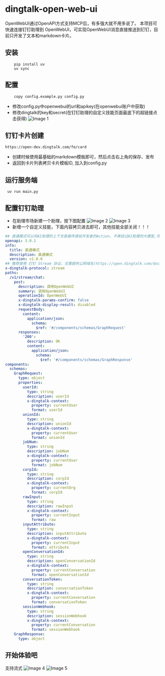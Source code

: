 # dingtalk-open-web-ui
OpenWebUI通过OpenAPI方式支持MCP后，有多强大就不用多说了。
本项目可快速连接钉钉助理到 OpenWebUI，可实现OpenWebUI消息直接推送到钉钉，目前只开发了文本和markdown卡片。
## 安装
``` shell
    pip install uv
    uv sync
```
## 配置
```
    copy config.example.py config.py
```
* 修改config.py中openwebui的url和apikey(在openwebui账户中获取)
* 修改dingtalk的key和secret(在钉钉助理的自定义技能页面最底下的超链接点击获得)
![Image 1](images/7483B15B730874A9909A147E4755E5A3.png)

## 钉钉卡片创建
    https://open-dev.dingtalk.com/fe/card
* 创建时候使用最基础的markdown模板即可，然后点击右上角的保存、发布
* 返回到卡片列表拷贝卡片模板ID, 加入到config.py

## 运行服务端
``` shell
 uv run main.py
```
## 配置钉钉助理
* 在助理市场新建一个助理，按下图配置
![Image 2](images/60F62209D1AEE3B03F36F727CCEBBC11.png)
![Image 3](images/251A6B51AE77E566D764E78C583C9C62.png)
* 新增一个自定义技能，下面内容拷贝进去即可，其他技能全部关闭！！！
``` yaml
## 直通模式可以将AI助理的上下文直接传递给开发者的Action，不再经过AI助理的大模型,可参考文档(https://opensource.dingtalk.com/developerpedia/docs/explore/tutorials/assistant_ability/passthrough_mode/java/intro)
openapi: 3.0.1
info:
  title: 直通模式
  description: 直通模式
  version: v1.0.0
## 推荐使用 钉钉 Stream 协议，无需提供公网域名(https://open.dingtalk.com/document/ai-dev/actions-advanced-settings#dc65a46ae9nis)
x-dingtalk-protocol: stream
paths:
  /v1/stream/chat:
    post:
      description: 调用OpenWebUI
      summary: 调用OpenWebUI
      operationId: OpenWebUI
      x-dingtalk-params-confirm: false
      x-dingtalk-display-result: disabled
      requestBody:
        content:
          application/json:
            schema:
              $ref: '#/components/schemas/GraphRequest'
      responses:
        '200':
          description: OK
          content:
            application/json:
              schema:
                $ref: '#/components/schemas/GraphResponse'
components:
  schemas:
    GraphRequest:
      type: object
      properties:
        userId:
          type: string
          description: userId
          x-dingtalk-context:
            property: currentUser
            format: userId
        unionId:
          type: string
          description: unionId
          x-dingtalk-context:
            property: currentUser
            format: unionId
        jobNum:
          type: string
          description: jobNum
          x-dingtalk-context:
            property: currentUser
            format: jobNum
        corpId:
          type: string
          description: corpId
          x-dingtalk-context:
            property: currentOrg
            format: corpId
        rawInput:
          type: string
          description: rawInput
          x-dingtalk-context:
            property: currentInput
            format: raw
        inputAttribute:
          type: string
          description: inputAttribute
          x-dingtalk-context:
            property: currentInput
            format: attribute
        openConversationId:
          type: string
          description: openConversationId
          x-dingtalk-context:
            property: currentConversation
            format: openConversationId
        conversationToken:
          type: string
          description: conversationToken
          x-dingtalk-context:
            property: currentConversation
            format: conversationToken
        sessionWebhook:
          type: string
          description: sessionWebhook
          x-dingtalk-context:
            property: currentConversation
            format: sessionWebhook
    GraphResponse:
      type: object
```

## 开始体验吧
支持流式
![Image 4](images/3FFDBE59AB82BB217E461C7F146FDAAE.jpg)
![Image 5](images/461EDEABDDA87D205C9DBA7C798B16B5.jpg)
